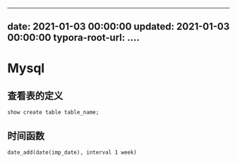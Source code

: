 
---
date: 2021-01-03 00:00:00
updated: 2021-01-03 00:00:00
typora-root-url: ..\..
---


# Mysql

## 查看表的定义

```mysql
show create table table_name;
```
<!-- more -->
## 时间函数

```mysql
date_add(date(imp_date), interval 1 week)
```

